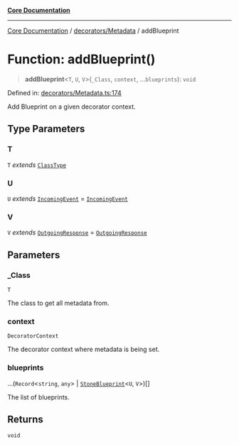 [**Core Documentation**](../../../README.md)

***

[Core Documentation](../../../README.md) / [decorators/Metadata](../README.md) / addBlueprint

# Function: addBlueprint()

> **addBlueprint**\<`T`, `U`, `V`\>(`_Class`, `context`, ...`blueprints`): `void`

Defined in: [decorators/Metadata.ts:174](https://github.com/stonemjs/core/blob/85781fe5b87769612839dd6b850ba45186d357fa/src/decorators/Metadata.ts#L174)

Add Blueprint on a given decorator context.

## Type Parameters

### T

`T` *extends* [`ClassType`](../../../declarations/type-aliases/ClassType.md)

### U

`U` *extends* [`IncomingEvent`](../../../events/IncomingEvent/classes/IncomingEvent.md) = [`IncomingEvent`](../../../events/IncomingEvent/classes/IncomingEvent.md)

### V

`V` *extends* [`OutgoingResponse`](../../../events/OutgoingResponse/classes/OutgoingResponse.md) = [`OutgoingResponse`](../../../events/OutgoingResponse/classes/OutgoingResponse.md)

## Parameters

### \_Class

`T`

The class to get all metadata from.

### context

`DecoratorContext`

The decorator context where metadata is being set.

### blueprints

...(`Record`\<`string`, `any`\> \| [`StoneBlueprint`](../../../options/StoneBlueprint/interfaces/StoneBlueprint.md)\<`U`, `V`\>)[]

The list of blueprints.

## Returns

`void`
